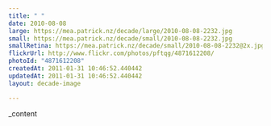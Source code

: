 ```yaml
---
title: " "
date: 2010-08-08
large: https://mea.patrick.nz/decade/large/2010-08-08-2232.jpg
small: https://mea.patrick.nz/decade/small/2010-08-08-2232.jpg
smallRetina: https://mea.patrick.nz/decade/small/2010-08-08-2232@2x.jpg
flickrUrl: http://www.flickr.com/photos/pftqg/4871612208/
photoId: "4871612208"
createdAt: 2011-01-31 10:46:52.440442
updatedAt: 2011-01-31 10:46:52.440442
layout: decade-image

---
```

_content
